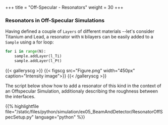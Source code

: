 +++
title = "Off-Specular - Resonators"
weight = 30
+++

### Resonators in Off-Specular Simulations

Having defined a couple of `Layers` of different materials --let's consider Titanium and Lead, a resonator with `N` bilayers can be easily added to a `Sample` using a for loop:

```python
for i in range(N):
    sample.addLayer(l_Ti)
    sample.addLayer(l_Pt)
```

{{< galleryscg >}}
{{< figscg src="Figure.png" width="450px" caption="Intensity image">}}
{{< /galleryscg >}}

The script below show how to add a resonator of this kind in the context of an Offspecular Simulation, additionaly describing the roughness between the interfaces.

{{% highlightfile file="/static/files/python/simulation/ex05_BeamAndDetector/ResonatorOffSpecSetup.py" language="python" %}}
